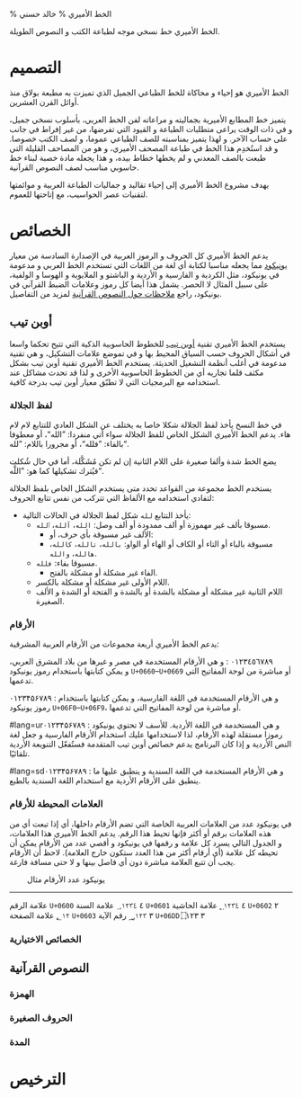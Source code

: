% الخط الأميري
% خالد حسني

الخط الأميري خط نسخي موجه لطباعة الكتب و النصوص الطويلة.

# التصميم

الخط الأميري هو إحياء و محاكاة للخط الطباعي الجميل الذي تميزت به مطبعة بولاق منذ
أوائل القرن العشرين.

يتميز خط المطابع الأميرية بجماليته و مراعاته لفن الخط العربي، بأسلوب نسخي جميل،
و في ذات الوقت يراعى متطلبات الطباعة و القيود التي تفرضها، من غير إفراط في جانب
على حساب الآخر. و لهذا يتميز بمناسبته للصف الطباعي عموما، و لصف الكتب خصوصا.
و قد استُخدِم هذا الخط في طباعة المصحف الأميري، و هو من المصاحف القليلة التي طبعت
بالصف المعدني و لم يخطها خطاط بيده، و هذا يجعله مادة خصبة لبناء خط حاسوبي مناسب
لصف النصوص القرآنية.

يهدف مشروع الخط الأميري إلى إحياء تقاليد و جماليات الطباعة العربية و موائمتها
لتقنيات عصر الحواسيب، مع إتاحتها للعموم.

# الخصائص

يدعم الخط الأميري كل الحروف و الرموز العربية في الإصدارة السادسة من معيار
[يونيكود] مما يجعله مناسبا لكتابة أي
لغة من اللغات التي تستخدم الخط العربي و مدعومة في يونيكود، مثل الكردية
و الفارسية و الأردية و الباشتو و الملايوية و الهوسا و الولفية، على سبيل المثال لا
الحصر. يشمل هذا أيضا كل رموز وعلامات الضبط القرآني في يونيكود، راجع [ملاحظات حول
النصوص القرآنية](#النصوص-القرآنية) لمزيد من التفاصيل.

## أوبن تيب

يستخدم الخط الأميري تقنية [أوبن تيب]
للخطوط الحاسوبية الذكية التي تتيح تحكما واسعا في أشكال الحروف حسب السياق المحيط
بها و في تموضع علامات التشكيل، و هي تقنية مدعومة في أغلب أنظمة التشغيل الحديثة.
يستخدم الخط الأميري تقنية أوبن تيب بشكل مكثف قلما تجاريه أي من الخطوط الحاسوبية
الأخرى و لذا قد تحدث مشاكل عند استخدامه مع البرمجيات التي لا تطبّق معيار أوبن تيب
بدرجة كافية.

### لفظ الجلالة

في خط النسخ يأخذ لفظ الجلالة شكلا خاصا به يختلف عن الشكل العادي للتتابع لام لام
هاء. يدعم الخط الأميري الشكل الخاص للفظ الجلالة سواء أتي منفردا: ”الله“، أو
معطوفا بالفاء: ”فلله“، أو مجرورا باللام: ”لله“.

يضع الخط شدة وألفا صغيرة على اللام الثانية إن لم تكن مُشَكَّلة، أما في حال شُكلت
فيُترك تشكيلها كما هو: ”اللَّه“.

يستخدم الخط مجموعة من القواعد تحدد متى يستخدم الشكل الخاص بلفظ الجلالة لتفادي
استخدامه مع الألفاظ التي تتركب من نفس تتابع الحروف:

* يأخذ التتابع `لله` شكل لفظ الجلالة في الحالات التالية:
	* مسبوقا بألف غير مهموزة أو ألف ممدودة أو ألف وصل: `الله`، `آلله`، `ٱلله`.
		* الألف غير مسبوقة بأي حرف، أو:
		* مسبوقة بالباء أو التاء أو الكاف أو الهاء أو الواو: `بالله`، `تالله`، `كالله`، `هالله`، `والله`.
	* مسبوقا بفاء: `فلله`.
		* الفاء غير مشكلة أو مشكلة بالفتح.
	* اللام الأولى غير مشكلة أو مشكلة بالكسر.
	* اللام الثانية غير مشكلة أو مشكلة بالشدة أو بالشدة و الفتحة أو الشدة و الألف الصغيرة.

### الأرقام

يدعم الخط الأميري أربعة مجموعات من الأرقام العربية المشرقية:

٠١٢٣٤٥٦٧٨٩
:    و هي الأرقام المستخدمة في مصر و غيرها من بلاد المشرق العربي، و يمكن كتابتها
     باستخدام رموز يونيكود `U+0660`–`U+0669` أو مباشرة من لوحة المفاتيح التي
     تدعمها.

۰۱۲۳۴۵۶۷۸۹
:    و هي الأرقام المستخدمة في اللغة الفارسية، و يمكن كتابتها باستخدام رموز
     يونيكود `U+06F0`–`U+06F9`، أو مباشرة من لوحة المفاتيح التي تدعمها.

\#lang=ur۰۱۲۳۴۵۶۷۸۹
:    و هي المستخدمة في اللغة الأردية. للأسف لا تحتوي يونيكود رموزا مستقلة لهذه
     الأرقام، لذا لاستخدامها عليك استخدام الأرقام الفارسية و جعل لغة النص الأردية
     و إذا كان البرنامج يدعم خصائص أوبن تيب المتقدمة فستُفعّل التنويعة الأردية
     تلقائيًا.

\#lang=sd۰۱۲۳۴۵۶۷۸۹
:    و هي الأرقام المستخدمة في اللغة السندية و ينطبق عليها ما ينطبق على الأرقام
     الأردية مع استخدام اللغة السندية بالطبع.

### العلامات المحيطة للأرقام

في يونيكود عدد من العلامات العربية الخاصة التي تضم الأرقام داخلها، أي إذا تبعت أي
من هذه العلامات برقم أو أكثر فإنها تحيط هذا الرقم. يدعم الخط الأميري هذا العلامات،
و الجدول التالي يسرد كل علامة و رقمها في يونيكود و أقصي عدد من الأرقام يمكن أن
تحيطه كل علامة (أي أرقام أكثر من هذا العدد ستكون خارج العلامة). لاحظ أن الأرقام يجب
أن تتبع العلامة مباشرة دون أي فاصل بينها و لا حتى مسافة فارغة.

                     يونيكود    عدد الأرقام    مثال
--------            ---------  ------------  --------
علامة الرقم          `U+0600`   ٤             &#x0600;١٢٣٤
علامة السنة          `U+0601`   ٤             &#x0601;١٢٣٤
علامة الحاشية        `U+0602`   ٢             &#x0602;١٢
علامة الصفحة         `U+0603`   ٣             &#x0603;١٢٣
رقم الآية            `U+06DD`   ٣             &#x06DD;١٢٣

### الخصائص الاختيارية

## النصوص القرآنية

### الهمزة
### الحروف الصغيرة
### المدة

# الترخيص

[أوبن تيب]: http://ar.wikipedia.org/wiki/أوبن_تايب "صفحة ويكيبيديا عن أوبن تيب"
[يونيكود]: http://unicode.org/versions/Unicode6.0.0 "يونيكود 6.0"

